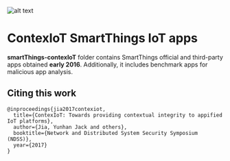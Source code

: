 ![alt text](http://i68.tinypic.com/25ut821.jpg)

# ContexIoT SmartThings IoT apps

**smartThings-contexIoT** folder contains SmartThings official and third-party apps obtained **early 2016**. Additionally, it includes benchmark apps for malicious app analysis.

## Citing this work
``` 
@inproceedings{jia2017contexiot,
  title={ContexIoT: Towards providing contextual integrity to appified IoT platforms},
  author={Jia, Yunhan Jack and others},
  booktitle={Network and Distributed System Security Symposium (NDSS)},
  year={2017}
}
```
